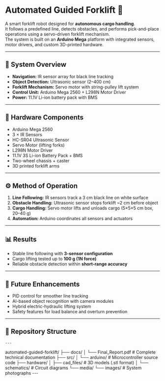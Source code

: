 # Automated Guided Forklift 🚜

A smart forklift robot designed for **autonomous cargo handling**.  
It follows a predefined line, detects obstacles, and performs pick-and-place operations using a servo-driven forklift mechanism.  
The system is built on an **Arduino Mega** platform with integrated sensors, motor drivers, and custom 3D-printed hardware.

---

## 🔧 System Overview
- **Navigation:** IR sensor array for black line tracking  
- **Object Detection:** Ultrasonic sensor (2–400 cm)  
- **Forklift Mechanism:** Servo motor with string-pulley lift system  
- **Control Unit:** Arduino Mega 2560 + L298N Motor Driver  
- **Power:** 11.1V Li-ion battery pack with BMS  

---

## 📐 Hardware Components
- Arduino Mega 2560  
- 3 × IR Sensors  
- HC-SR04 Ultrasonic Sensor  
- Servo Motor (lifting forks)  
- L298N Motor Driver  
- 11.1V 3S Li-ion Battery Pack + BMS  
- Two-wheel chassis + caster  
- 3D printed forklift arms  

---

## ⚙️ Method of Operation
1. **Line Following:** IR sensors track a 3 cm black line on white surface  
2. **Obstacle Handling:** Ultrasonic sensor stops forklift ~2 cm before object  
3. **Cargo Handling:** Servo motor lifts and unloads cargo (5×5×5 cm box, 20–40 g)  
4. **Automation:** Arduino coordinates all sensors and actuators  

---

## 📊 Results
- Stable line following with **3-sensor configuration**  
- Cargo lifting tested up to **100 g (1N force)**  
- Reliable obstacle detection within **short-range accuracy**  

---

## 🚀 Future Enhancements
- PID control for smoother line tracking  
- AI-based object recognition with camera modules  
- Hybrid electric-hydraulic lifting system  
- Safety features for load balance and overturn prevention  

---

## 📂 Repository Structure
    ---
automated-guided-forklift/
├── docs/
│   └── Final_Report.pdf     # Complete technical documentation
├── src/
│   └── arduino/             # Microcontroller source code
├── hardware/
│   ├── cad_files/           # 3D models (.stl format)
│   └── schematics/          # Circuit diagrams
└── media/
    └── images/              # System photographs
    ---
